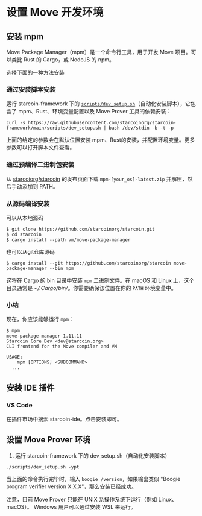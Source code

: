 # 设置 Move 开发环境

## 安装 mpm
Move Package Manager（mpm）是一个命令行工具，用于开发 Move 项目。可以类比 Rust 的 Cargo，或 NodeJS 的 npm。

选择下面的一种方法安装

### 通过安装脚本安装

运行 starcoin-framework 下的 [`scripts/dev_setup.sh`](https://github.com/starcoinorg/starcoin-framework/blob/main/scripts/dev_setup.sh)（自动化安装脚本），它包含了 mpm、Rust、环境变量配置以及 Move Prover 工具的依赖安装：
```
curl -s https://raw.githubusercontent.com/starcoinorg/starcoin-framework/main/scripts/dev_setup.sh | bash /dev/stdin -b -t -p
```

上面的给定的参数会在默认位置安装 mpm、Rust的安装，并配置环境变量。更多参数可以打开脚本文件查看。

### 通过预编译二进制包安装
从 [starcoiorg/starcoin](https://github.com/starcoinorg/starcoin) 的发布页面下载 `mpm-[your_os]-latest.zip` 并解压，然后手动添加到 PATH。

### 从源码编译安装

可以从本地源码
```
$ git clone https://github.com/starcoinorg/starcoin.git
$ cd starcoin
$ cargo install --path vm/move-package-manager
```

也可以从git仓库源码
```
$ cargo install --git https://github.com/starcoinorg/starcoin move-package-manager --bin mpm
```

这将在 Cargo 的 bin 目录中安装 `mpm` 二进制文件。在 macOS 和 Linux 上，这个目录通常是 *~/.Cargo/bin/*。你需要确保该位置在你的 `PATH` 环境变量中。

### 小结
现在，你应该能够运行 `mpm`：
```
$ mpm
move-package-manager 1.11.11
Starcoin Core Dev <dev@starcoin.org>
CLI frontend for the Move compiler and VM

USAGE:
    mpm [OPTIONS] <SUBCOMMAND>
  ...
```

## 安装 IDE 插件

### VS Code
在插件市场中搜索 starcoin-ide。点击安装即可。


## 设置 Move Prover 环境

1. 运行 starcoin-framework 下的 dev_setup.sh（自动化安装脚本）

```
./scripts/dev_setup.sh -ypt
```
当上面的命令执行完毕时，输入 `boogie /version`，如果输出类似 "Boogie program verifier version X.X.X"，那么安装已经成功。

注意，目前 Move Prover 只能在 UNIX 系操作系统下运行（例如 Linux、macOS）。 Windows 用户可以通过安装 WSL 来运行。
